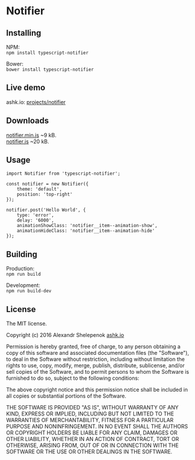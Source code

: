 # Notifier

## Installing

NPM:</br>
`npm install typescript-notifier`

Bower:</br>
`bower install typescript-notifier`

## Live demo

ashk.io: [projects/notifier](http://ashk.io/projects/notifier/) 

## Downloads

[notifier.min.js](http://ashk.io/projects/notifier/dist/notifier.min.js) ~9 kB.
</br>
[notifier.js](http://ashk.io/projects/notifier/dist/notifier.js) ~20 kB.

## Usage

    import Notifier from 'typescript-notifier';

    const notifier = new Notifier({
        theme: 'default',
        position: 'top-right' 
    });
    
    notifier.post('Hello World', {
        type: 'error',
        delay: '6000',
        animationShowClass: 'notifier__item--animation-show',
        animationHideClass: 'notifier__item--animation-hide'
    });

## Building

Production:</br>
`npm run build`

Development:</br>
`npm run build-dev`

## License
The MIT license.

Copyright (c) 2016 Alexandr Shelepenok [ashk.io](http://ashk.io)

Permission is hereby granted, free of charge, to any person obtaining a copy of
this software and associated documentation files (the "Software"), to deal in
the Software without restriction, including without limitation the rights to
use, copy, modify, merge, publish, distribute, sublicense, and/or sell copies
of the Software, and to permit persons to whom the Software is furnished to do
so, subject to the following conditions:

The above copyright notice and this permission notice shall be included in all
copies or substantial portions of the Software.

THE SOFTWARE IS PROVIDED "AS IS", WITHOUT WARRANTY OF ANY KIND, EXPRESS OR
IMPLIED, INCLUDING BUT NOT LIMITED TO THE WARRANTIES OF MERCHANTABILITY,
FITNESS FOR A PARTICULAR PURPOSE AND NONINFRINGEMENT. IN NO EVENT SHALL THE
AUTHORS OR COPYRIGHT HOLDERS BE LIABLE FOR ANY CLAIM, DAMAGES OR OTHER
LIABILITY, WHETHER IN AN ACTION OF CONTRACT, TORT OR OTHERWISE, ARISING FROM,
OUT OF OR IN CONNECTION WITH THE SOFTWARE OR THE USE OR OTHER DEALINGS IN THE
SOFTWARE.